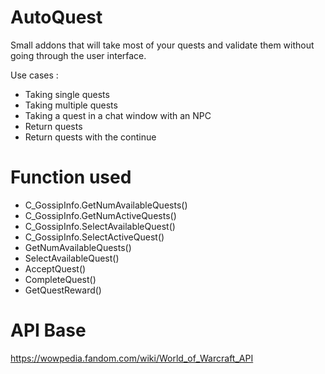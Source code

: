 # AutoQuest
Small addons that will take most of your quests and validate them without going through the user interface.

Use cases :
- Taking single quests
- Taking multiple quests
- Taking a quest in a chat window with an NPC
- Return quests
- Return quests with the continue

# Function used
- C_GossipInfo.GetNumAvailableQuests()
- C_GossipInfo.GetNumActiveQuests()
- C_GossipInfo.SelectAvailableQuest()
- C_GossipInfo.SelectActiveQuest()
- GetNumAvailableQuests()
- SelectAvailableQuest()
- AcceptQuest()
- CompleteQuest()
- GetQuestReward()

# API Base 
https://wowpedia.fandom.com/wiki/World_of_Warcraft_API